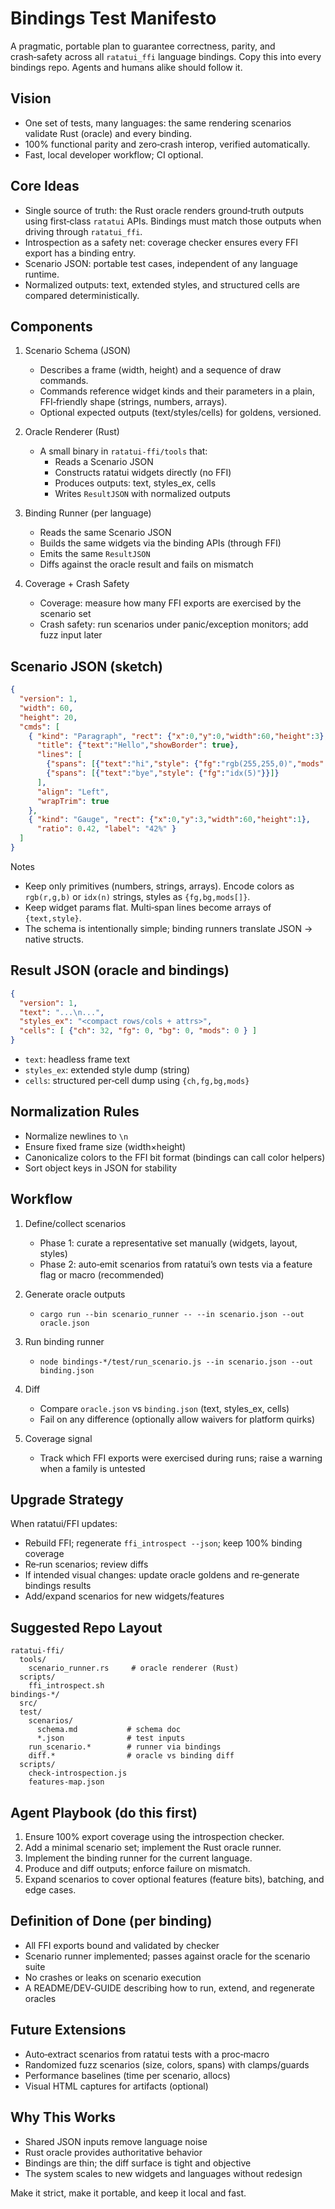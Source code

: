 # Bindings Test Manifesto

A pragmatic, portable plan to guarantee correctness, parity, and crash‑safety across all `ratatui_ffi` language bindings. Copy this into every bindings repo. Agents and humans alike should follow it.

## Vision

- One set of tests, many languages: the same rendering scenarios validate Rust (oracle) and every binding.
- 100% functional parity and zero‑crash interop, verified automatically.
- Fast, local developer workflow; CI optional.

## Core Ideas

- Single source of truth: the Rust oracle renders ground‑truth outputs using first‑class `ratatui` APIs. Bindings must match those outputs when driving through `ratatui_ffi`.
- Introspection as a safety net: coverage checker ensures every FFI export has a binding entry.
- Scenario JSON: portable test cases, independent of any language runtime.
- Normalized outputs: text, extended styles, and structured cells are compared deterministically.

## Components

1) Scenario Schema (JSON)
   - Describes a frame (width, height) and a sequence of draw commands.
   - Commands reference widget kinds and their parameters in a plain, FFI‑friendly shape (strings, numbers, arrays).
   - Optional expected outputs (text/styles/cells) for goldens, versioned.

2) Oracle Renderer (Rust)
   - A small binary in `ratatui-ffi/tools` that:
     - Reads a Scenario JSON
     - Constructs ratatui widgets directly (no FFI)
     - Produces outputs: text, styles_ex, cells
     - Writes `ResultJSON` with normalized outputs

3) Binding Runner (per language)
   - Reads the same Scenario JSON
   - Builds the same widgets via the binding APIs (through FFI)
   - Emits the same `ResultJSON`
   - Diffs against the oracle result and fails on mismatch

4) Coverage + Crash Safety
   - Coverage: measure how many FFI exports are exercised by the scenario set
   - Crash safety: run scenarios under panic/exception monitors; add fuzz input later

## Scenario JSON (sketch)

```json
{
  "version": 1,
  "width": 60,
  "height": 20,
  "cmds": [
    { "kind": "Paragraph", "rect": {"x":0,"y":0,"width":60,"height":3},
      "title": {"text":"Hello","showBorder": true},
      "lines": [
        {"spans": [{"text":"hi","style": {"fg":"rgb(255,255,0)","mods":["BOLD"]}}]},
        {"spans": [{"text":"bye","style": {"fg":"idx(5)"}}]}
      ],
      "align": "Left",
      "wrapTrim": true
    },
    { "kind": "Gauge", "rect": {"x":0,"y":3,"width":60,"height":1},
      "ratio": 0.42, "label": "42%" }
  ]
}
```

Notes
- Keep only primitives (numbers, strings, arrays). Encode colors as `rgb(r,g,b)` or `idx(n)` strings, styles as `{fg,bg,mods[]}`.
- Keep widget params flat. Multi‑span lines become arrays of `{text,style}`.
- The schema is intentionally simple; binding runners translate JSON → native structs.

## Result JSON (oracle and bindings)

```json
{
  "version": 1,
  "text": "...\n...",
  "styles_ex": "<compact rows/cols + attrs>",
  "cells": [ {"ch": 32, "fg": 0, "bg": 0, "mods": 0 } ]
}
```

- `text`: headless frame text
- `styles_ex`: extended style dump (string)
- `cells`: structured per‑cell dump using `{ch,fg,bg,mods}`

## Normalization Rules

- Normalize newlines to `\n`
- Ensure fixed frame size (width×height)
- Canonicalize colors to the FFI bit format (bindings can call color helpers)
- Sort object keys in JSON for stability

## Workflow

1) Define/collect scenarios
   - Phase 1: curate a representative set manually (widgets, layout, styles)
   - Phase 2: auto‑emit scenarios from ratatui’s own tests via a feature flag or macro (recommended)

2) Generate oracle outputs
   - `cargo run --bin scenario_runner -- --in scenario.json --out oracle.json`

3) Run binding runner
   - `node bindings-*/test/run_scenario.js --in scenario.json --out binding.json`

4) Diff
   - Compare `oracle.json` vs `binding.json` (text, styles_ex, cells)
   - Fail on any difference (optionally allow waivers for platform quirks)

5) Coverage signal
   - Track which FFI exports were exercised during runs; raise a warning when a family is untested

## Upgrade Strategy

When ratatui/FFI updates:
- Rebuild FFI; regenerate `ffi_introspect --json`; keep 100% binding coverage
- Re‑run scenarios; review diffs
- If intended visual changes: update oracle goldens and re‑generate bindings results
- Add/expand scenarios for new widgets/features

## Suggested Repo Layout

```
ratatui-ffi/
  tools/
    scenario_runner.rs     # oracle renderer (Rust)
  scripts/
    ffi_introspect.sh
bindings-*/
  src/
  test/
    scenarios/
      schema.md           # schema doc
      *.json              # test inputs
    run_scenario.*        # runner via bindings
    diff.*                # oracle vs binding diff
  scripts/
    check-introspection.js
    features-map.json
```

## Agent Playbook (do this first)

1) Ensure 100% export coverage using the introspection checker.
2) Add a minimal scenario set; implement the Rust oracle runner.
3) Implement the binding runner for the current language.
4) Produce and diff outputs; enforce failure on mismatch.
5) Expand scenarios to cover optional features (feature bits), batching, and edge cases.

## Definition of Done (per binding)

- All FFI exports bound and validated by checker
- Scenario runner implemented; passes against oracle for the scenario suite
- No crashes or leaks on scenario execution
- A README/DEV‑GUIDE describing how to run, extend, and regenerate oracles

## Future Extensions

- Auto‑extract scenarios from ratatui tests with a proc‑macro
- Randomized fuzz scenarios (size, colors, spans) with clamps/guards
- Performance baselines (time per scenario, allocs)
- Visual HTML captures for artifacts (optional)

## Why This Works

- Shared JSON inputs remove language noise
- Rust oracle provides authoritative behavior
- Bindings are thin; the diff surface is tight and objective
- The system scales to new widgets and languages without redesign

Make it strict, make it portable, and keep it local and fast.

